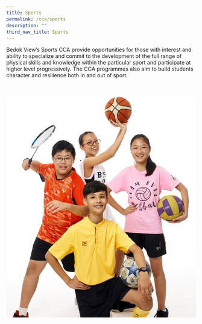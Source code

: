 ```yaml
---
title: Sports
permalink: /cca/sports
description: ""
third_nav_title: Sports
---
```

Bedok View’s Sports CCA provide opportunities for those with interest and ability to specialize and commit to the development of the full range of physical skills and knowledge within the particular sport and participate at higher level progressively. The CCA programmes also aim to build students character and resilience both in and out of sport.

<br>

![Sports](/images/Sports1%203.jpg)